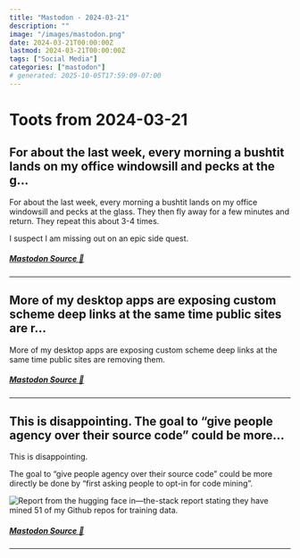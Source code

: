 ```yaml
---
title: "Mastodon - 2024-03-21"
description: ""
image: "/images/mastodon.png"
date: 2024-03-21T00:00:00Z
lastmod: 2024-03-21T00:00:00Z
tags: ["Social Media"]
categories: ["mastodon"]
# generated: 2025-10-05T17:59:09-07:00
---
```


# Toots from 2024-03-21

## For about the last week, every morning a bushtit lands on my office windowsill and pecks at the g...

For about the last week, every morning a bushtit lands on my office windowsill and pecks at the glass. They then fly away for a few minutes and return. They repeat this about 3-4 times.

I suspect I am missing out on an epic side quest.

##### [Mastodon Source 🐘](https://hachyderm.io/@mweagle/112134943501459406)

---

## More of my desktop apps are exposing custom scheme deep links at the same time public sites are r...

More of my desktop apps are exposing custom scheme deep links at the same time public sites are removing them.

##### [Mastodon Source 🐘](https://hachyderm.io/@mweagle/112131194846781965)

---

## This is disappointing.  The goal to “give people agency over their source code” could be more...

This is disappointing.

The goal to “give people agency over their source code” could be more directly be done by “first asking people to opt-in for code mining”.

![Report from the hugging face in—the-stack report stating they have mined 51 of my Github repos for training data.](/mastodon/media/bfa9edc11f8d7cfb.jpeg)

##### [Mastodon Source 🐘](https://hachyderm.io/@mweagle/112131109723481399)

---

